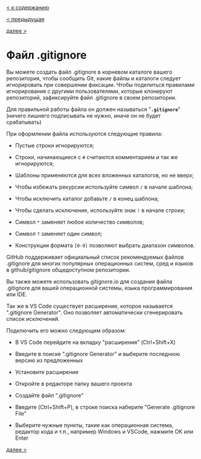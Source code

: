 [< к содержанию](./readme.md)

[< предыдущая](./Создание_проекта_на_GidHub.md)

[далее >](./Управление_проектом.md)

# Файл .gitignore

Вы можете создать файл .gitignore в корневом каталоге вашего репозитория, чтобы сообщить Git, какие файлы и каталоги следует игнорировать при совершении фиксации. Чтобы поделиться правилами игнорирования с другими пользователями, которые клонируют репозиторий, зафиксируйте файл .gitignore в своем репозитории.

Для правильной работы файла он должен называться "**`.gitignore`**" (ничего лишнего подписывать не нужно, иначе он не будет срабатывать)

При оформлении файла используются следующие правила:

* Пустые строки игнорируются;

* Строки, начинающиеся с `#` считаются комментарием и так же игнорируются;

* Шаблоны применяются для всех вложенных каталогов, но не вверх;

* Чтобы избежать рекурсии используйте символ `/` в начале шаблона;

* Чтобы исключить каталог добавьте `/` в конец шаблона;

* Чтобы сделать исключение, используйте знак `!` в начале строки;

* Символ `*` заменяет любое количество символов;

* Символ `?` заменяет один символ;

* Конструкции формата `[0-9]` позволяют выбрать диапазон символов.

GitHub поддерживает официальный список рекомендуемых файлов .gitignore для многих популярных операционных систем, сред и языков в github/gitignore общедоступном репозитории.

Вы также можете использовать gitignore.io для создания файла .gitignore для вашей операционной системы, языка программирования или IDE.

Так же в VS Code существует расширение, которое называется ".gitignore Generator". Оно позволяет автоматически сгенерировать список исключений.

Подключить его можно следующим образом:

* В VS Code перейдите на вкладку "расширения" (Ctrl+Shift+X)

* Введите в поиске ".gitignore Generator" и выберите последнюю версию из предложенных

* Установите расширение

* Откройте в редакторе папку вашего проекта

* Создайте файл ".gitignore"

* Введите (Ctrl+Shift+P), в строке поиска наберите "Generate .gitignore File"

* Выберите нужные пункты, такие как операционная система, редактор кода и т.п., например Windows и VSCode, нажмите OK или Enter

[далее >](./Управление_проектом.md)
